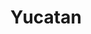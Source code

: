 ---
abv: 8.5%
alt: 
availability: Keg
bitterness: 
description: This imperial stout is strong with a heavy body. Cinnamon sticks, peppers, and vanilla beans were added in the fermenter.
gravity: 
hops: 
ibu: 40
img: yucatan.jpg
layout: beer
malt: 
modal-id: yucatan
title: Yucatan
on-tap: yup
sourness: 
style: Imperial Stout
---